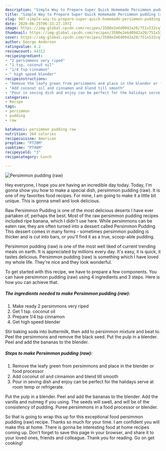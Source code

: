 ```yaml
---
description: "Simple Way to Prepare Super Quick Homemade Persimmon pudding (raw)"
title: "Simple Way to Prepare Super Quick Homemade Persimmon pudding (raw)"
slug: 907-simple-way-to-prepare-super-quick-homemade-persimmon-pudding-raw
date: 2020-06-25T06:33:27.197Z
image: https://img-global.cpcdn.com/recipes/3580e2e6d0942a20/751x532cq70/persimmon-pudding-raw-recipe-main-photo.jpg
thumbnail: https://img-global.cpcdn.com/recipes/3580e2e6d0942a20/751x532cq70/persimmon-pudding-raw-recipe-main-photo.jpg
cover: https://img-global.cpcdn.com/recipes/3580e2e6d0942a20/751x532cq70/persimmon-pudding-raw-recipe-main-photo.jpg
author: George Anderson
ratingvalue: 4.2
reviewcount: 44312
recipeingredient:
- "2 persimmons very riped"
- "1 tsp. coconut oil"
- "1/4 tsp cinnamon"
- " high speed blender"
recipeinstructions:
- "Remove the leafy green from persimmons and place in the blender or food processor"
- "Add coconut oil and cinnamon and blend till smooth"
- "Pour in seving dish and enjoy can be perfect for the halidays serve at room temp or refrigerate."
categories:
- Recipe
tags:
- persimmon
- pudding
- raw

katakunci: persimmon pudding raw 
nutrition: 264 calories
recipecuisine: American
preptime: "PT20M"
cooktime: "PT46M"
recipeyield: "3"
recipecategory: Lunch

---
```



![Persimmon pudding (raw)](https://img-global.cpcdn.com/recipes/3580e2e6d0942a20/751x532cq70/persimmon-pudding-raw-recipe-main-photo.jpg)

Hey everyone, I hope you are having an incredible day today. Today, I'm gonna show you how to make a special dish, persimmon pudding (raw). It is one of my favorites food recipes. For mine, I am going to make it a little bit unique. This is gonna smell and look delicious.

Raw Persimmon Pudding is one of the most delicious deserts I have ever partaken of, perhaps the best. Most of the raw persimmon pudding recipes included ripe banana, which I didn&#39;t use here. While persimmons can be eaten raw, they are often turned into a dessert called Persimmon Pudding. This dessert comes in many forms - sometimes persimmon pudding is thicker and is cut into bars, or you&#39;ll find it as a true, scoop-able pudding.

Persimmon pudding (raw) is one of the most well liked of current trending meals on earth. It is appreciated by millions every day. It's easy, it is quick, it tastes delicious. Persimmon pudding (raw) is something which I have loved my whole life. They're nice and they look wonderful.


To get started with this recipe, we have to prepare a few components. You can have persimmon pudding (raw) using 4 ingredients and 3 steps. Here is how you can achieve that.

<!--inarticleads1-->

##### The ingredients needed to make Persimmon pudding (raw):

1. Make ready 2 persimmons very riped
1. Get 1 tsp. coconut oil
1. Prepare 1/4 tsp cinnamon
1. Get  high speed blender


Stir baking soda into buttermilk, then add to persimmon mixture and beat to. Peel the persimmons and remove the black seed. Put the pulp in a blender. Peel and add the bananas to the blender. 

<!--inarticleads2-->

##### Steps to make Persimmon pudding (raw):

1. Remove the leafy green from persimmons and place in the blender or food processor
1. Add coconut oil and cinnamon and blend till smooth
1. Pour in seving dish and enjoy can be perfect for the halidays serve at room temp or refrigerate.


Put the pulp in a blender. Peel and add the bananas to the blender. Add the vanilla and nutmeg if you using. The seeds will swell, and will be of the consistency of pudding. Puree persimmons in a food processor or blender. 

So that is going to wrap this up for this exceptional food persimmon pudding (raw) recipe. Thanks so much for your time. I am confident you will make this at home. There is gonna be interesting food at home recipes coming up. Don't forget to save this page in your browser, and share it to your loved ones, friends and colleague. Thank you for reading. Go on get cooking!

